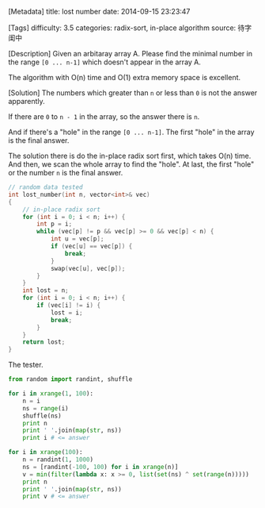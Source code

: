 [Metadata]
title: lost number
date: 2014-09-15 23:23:47 

[Tags]
difficulty: 3.5
categories: radix-sort, in-place algorithm
source: 待字闺中

[Description]
Given an arbitaray array A. Please find the minimal number in the range ``[0 ... n-1]`` which doesn't appear in the array A.

The algorithm with O(n) time and O(1) extra memory space is excellent.

[Solution]
The numbers which greater than ``n`` or less than ``0`` is not the answer apparently.

If there are ``0`` to ``n - 1`` in the array, so the answer there is ``n``.

And if there's a "hole" in the range ``[0 ... n-1]``. The first "hole" in the array is the final answer.

The solution there is do the in-place radix sort first, which takes O(n) time. And then, we scan the whole array to find the "hole". At last, the first "hole" or the number ``n`` is the final answer.

```cpp
// random data tested
int lost_number(int n, vector<int>& vec)
{
    // in-place radix sort
    for (int i = 0; i < n; i++) {
        int p = i;
        while (vec[p] != p && vec[p] >= 0 && vec[p] < n) {
            int u = vec[p];
            if (vec[u] == vec[p]) {
                break;
            }
            swap(vec[u], vec[p]);
        }
    }
    int lost = n;
    for (int i = 0; i < n; i++) {
        if (vec[i] != i) {
            lost = i;
            break;
        }
    }
    return lost;
}
```

The tester.

```python
from random import randint, shuffle

for i in xrange(1, 100):
    n = i
    ns = range(i)
    shuffle(ns)
    print n
    print ' '.join(map(str, ns))
    print i # <= answer

for i in xrange(100):
    n = randint(1, 1000)
    ns = [randint(-100, 100) for i in xrange(n)]
    v = min(filter(lambda x: x >= 0, list(set(ns) ^ set(range(n)))))
    print n
    print ' '.join(map(str, ns))
    print v # <= answer
```

